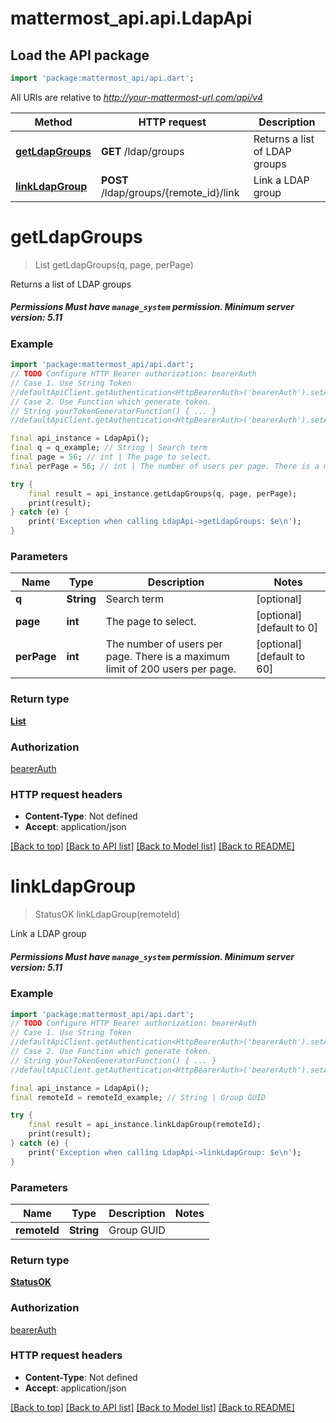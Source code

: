 # mattermost_api.api.LdapApi

## Load the API package
```dart
import 'package:mattermost_api/api.dart';
```

All URIs are relative to *http://your-mattermost-url.com/api/v4*

Method | HTTP request | Description
------------- | ------------- | -------------
[**getLdapGroups**](LdapApi.md#getldapgroups) | **GET** /ldap/groups | Returns a list of LDAP groups
[**linkLdapGroup**](LdapApi.md#linkldapgroup) | **POST** /ldap/groups/{remote_id}/link | Link a LDAP group


# **getLdapGroups**
> List<LDAPGroupsPaged> getLdapGroups(q, page, perPage)

Returns a list of LDAP groups

##### Permissions Must have `manage_system` permission. __Minimum server version__: 5.11 

### Example
```dart
import 'package:mattermost_api/api.dart';
// TODO Configure HTTP Bearer authorization: bearerAuth
// Case 1. Use String Token
//defaultApiClient.getAuthentication<HttpBearerAuth>('bearerAuth').setAccessToken('YOUR_ACCESS_TOKEN');
// Case 2. Use Function which generate token.
// String yourTokenGeneratorFunction() { ... }
//defaultApiClient.getAuthentication<HttpBearerAuth>('bearerAuth').setAccessToken(yourTokenGeneratorFunction);

final api_instance = LdapApi();
final q = q_example; // String | Search term
final page = 56; // int | The page to select.
final perPage = 56; // int | The number of users per page. There is a maximum limit of 200 users per page.

try {
    final result = api_instance.getLdapGroups(q, page, perPage);
    print(result);
} catch (e) {
    print('Exception when calling LdapApi->getLdapGroups: $e\n');
}
```

### Parameters

Name | Type | Description  | Notes
------------- | ------------- | ------------- | -------------
 **q** | **String**| Search term | [optional] 
 **page** | **int**| The page to select. | [optional] [default to 0]
 **perPage** | **int**| The number of users per page. There is a maximum limit of 200 users per page. | [optional] [default to 60]

### Return type

[**List<LDAPGroupsPaged>**](LDAPGroupsPaged.md)

### Authorization

[bearerAuth](../README.md#bearerAuth)

### HTTP request headers

 - **Content-Type**: Not defined
 - **Accept**: application/json

[[Back to top]](#) [[Back to API list]](../README.md#documentation-for-api-endpoints) [[Back to Model list]](../README.md#documentation-for-models) [[Back to README]](../README.md)

# **linkLdapGroup**
> StatusOK linkLdapGroup(remoteId)

Link a LDAP group

##### Permissions Must have `manage_system` permission. __Minimum server version__: 5.11 

### Example
```dart
import 'package:mattermost_api/api.dart';
// TODO Configure HTTP Bearer authorization: bearerAuth
// Case 1. Use String Token
//defaultApiClient.getAuthentication<HttpBearerAuth>('bearerAuth').setAccessToken('YOUR_ACCESS_TOKEN');
// Case 2. Use Function which generate token.
// String yourTokenGeneratorFunction() { ... }
//defaultApiClient.getAuthentication<HttpBearerAuth>('bearerAuth').setAccessToken(yourTokenGeneratorFunction);

final api_instance = LdapApi();
final remoteId = remoteId_example; // String | Group GUID

try {
    final result = api_instance.linkLdapGroup(remoteId);
    print(result);
} catch (e) {
    print('Exception when calling LdapApi->linkLdapGroup: $e\n');
}
```

### Parameters

Name | Type | Description  | Notes
------------- | ------------- | ------------- | -------------
 **remoteId** | **String**| Group GUID | 

### Return type

[**StatusOK**](StatusOK.md)

### Authorization

[bearerAuth](../README.md#bearerAuth)

### HTTP request headers

 - **Content-Type**: Not defined
 - **Accept**: application/json

[[Back to top]](#) [[Back to API list]](../README.md#documentation-for-api-endpoints) [[Back to Model list]](../README.md#documentation-for-models) [[Back to README]](../README.md)

